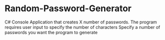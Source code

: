 # Random-Password-Generator
C# Console Application that creates X number of passwords.
The program requires user input to specify the number of characters
Specify a number of passwords you want the program to generate
